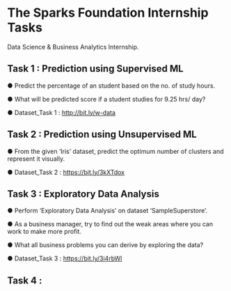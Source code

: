 # The Sparks Foundation Internship Tasks
Data Science &amp; Business Analytics Internship.

## Task 1 : Prediction using Supervised ML 

 ● Predict the percentage of an student based on the no. of study hours.

 ● What will be predicted score if a student studies for 9.25 hrs/ day?
 
 ● Dataset_Task 1 : http://bit.ly/w-data

## Task 2 : Prediction using Unsupervised ML

 ● From the given ‘Iris’ dataset, predict the optimum number of clusters and represent it visually.

 ● Dataset_Task 2 : https://bit.ly/3kXTdox

## Task 3 : Exploratory Data Analysis

● Perform ‘Exploratory Data Analysis’ on dataset ‘SampleSuperstore’.

● As a business manager, try to find out the weak areas where you can work to make more profit.

● What all business problems you can derive by exploring the data?


● Dataset_Task 3 : https://bit.ly/3i4rbWl

## Task 4 : 
